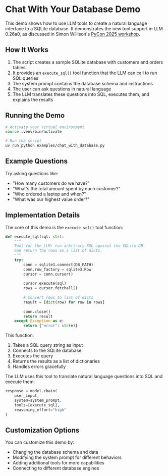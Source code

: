 # Chat With Your Database Demo

This demo shows how to use LLM tools to create a natural language interface to a SQLite database. It demonstrates the new tool support in LLM 0.26a0, as discussed in Simon Willison's [PyCon 2025 workshop](https://building-with-llms-pycon-2025.readthedocs.io/en/latest/tools.html#tools).

## How It Works

1. The script creates a sample SQLite database with customers and orders tables
2. It provides an `execute_sql()` tool function that the LLM can call to run SQL queries
3. The system prompt contains the database schema and instructions
4. The user can ask questions in natural language
5. The LLM translates these questions into SQL, executes them, and explains the results

## Running the Demo

```bash
# Activate your virtual environment
source .venv/bin/activate

# Run the script
uv run python examples/chat_with_database.py
```

## Example Questions

Try asking questions like:

- "How many customers do we have?"
- "What's the total amount spent by each customer?"
- "Who ordered a laptop and when?"
- "What was our highest value order?"

## Implementation Details

The core of this demo is the `execute_sql()` tool function:

```python
def execute_sql(sql: str):
    """
    Tool for the LLM: run arbitrary SQL against the SQLite DB
    and return the rows as a list of dicts.
    """
    try:
        conn = sqlite3.connect(DB_PATH)
        conn.row_factory = sqlite3.Row
        cursor = conn.cursor()
        
        cursor.execute(sql)
        rows = cursor.fetchall()
        
        # Convert rows to list of dicts
        result = [dict(row) for row in rows]
        
        conn.close()
        return result
    except Exception as e:
        return {"error": str(e)}
```

This function:
1. Takes a SQL query string as input
2. Connects to the SQLite database
3. Executes the query
4. Returns the results as a list of dictionaries
5. Handles errors gracefully

The LLM uses this tool to translate natural language questions into SQL and execute them:

```python
response = model.chain(
    user_input,
    system=system_prompt,
    tools=[execute_sql],
    reasoning_effort="high"
)
```

## Customization Options

You can customize this demo by:
- Changing the database schema and data
- Modifying the system prompt for different behaviors
- Adding additional tools for more capabilities
- Connecting to different database engines